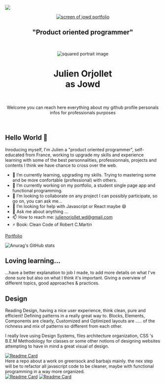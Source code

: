<!--**CodeIsaMystic/CodeIsaMystic** is a ✨ _special_ ✨ repository because its `README.md` (this file) appears on your GitHub profile.-->
![](https://komarev.com/ghpvc/?username=CodeIsaMystic&color=EFE7E3&label=views)

<div align="center">
  
  <a href="#">
    <img
      height=""
      width=""
      alt="screen of jowd portfolio"
      src="https://i.ibb.co/CP9k8kZ/screen-semplice-portfolio.png"
    />
  </a>

  <br />
   
   <h2>"Product oriented programmer"</h2>
   
</div>


<div align="center">
<br />

<img
  height=""
  width=""
  alt="squared portrait image"
  src="https://i.ibb.co/MNM4n0q/portrait-squared-white.png"
/>


  <h1>Julien Orjollet</br >as Jowd</h1>

<br />

<p>Welcome you can reach here everything about my github profile personals infos for professionals purposes</p>

<br />

</div>

## Hello World 👋

Inroducing myself, I'm Julien a "product oriented programmer", self-educated from France, working to upgrade my skills and experience learning with some of the best personnalities, professionnals, projects and contents I think we have chance to cross over the web. 

- 🌱 I’m currently learning, upgrading my skills. Trying to mastering some and be more confortable (professional) with others.
- 🔭 I’m currently working on my portfolio, a student single page app and functional programming.
- 👯 I’m looking to collaborate on any project I can possibly participate, so go on, you can ask me...
- 🤔 I’m looking for help with Javascript or React maybe 😄
- 💬 Ask me about anything ...
- 📫 How to reach me: julienorjollet.wd@gmail.com
- ⚡ Book: Clean Code of Robert C.Martin

[Portfolio](https://website-project-adress-link/)


![Anurag's GitHub stats](https://github-readme-stats.vercel.app/api?username=CodeIsaMystic&show_icons=true&theme=dracula)



## Loving learning...

...have a better explanation to job I made, to add more details on what I've done sure but also on what I think it's important. Giving a overview of different topics, good approaches & practices. 




## Design 

Reading Design, having a nice user experience, think clean, pure and efficient! 
Defining patterns in a really great way to. Blocks, Elements, Components are clearly, Customized and Optimized layouts are ..... of the richness and mix of patterns so different from each other. 

I really love using Design Systems, files architecture organization, CSS 's B.E.M Methodology for classes or some other notions of designing websites attempting to have in mind a great visual of design.


[![Readme Card](https://github-readme-stats.vercel.app/api/pin/?username=CodeIsaMystic&repo=bella-design-v2)](https://github.com/CodeIsaMystic/bella-design-v2) </br>
Here a repo about a work on greensock and barbajs mainly. the nex step will be to refactor all javascript code to be cleaner, maybe with functional programming in a way more organized. 
</br>
[![Readme Card](https://github-readme-stats.vercel.app/api/pin/?username=CodeIsaMystic&repo=svg-lab-animation)](https://github.com/CodeIsaMystic/svg-lab-animation) 
[![Readme Card](https://github-readme-stats.vercel.app/api/pin/?username=CodeIsaMystic&repo=newTrillo-project)](https://github.com/CodeIsaMystic/newTrillo-project) 



